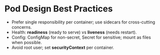 # Pod Design Best Practices

- Prefer single responsibility per container; use sidecars for cross-cutting concerns.
- Health: **readiness** (ready to serve) vs **liveness** (needs restart).
- Config: ConfigMap for non-secret, Secret for sensitive; mount as files when possible.
- Avoid root user; set **securityContext** per container.
